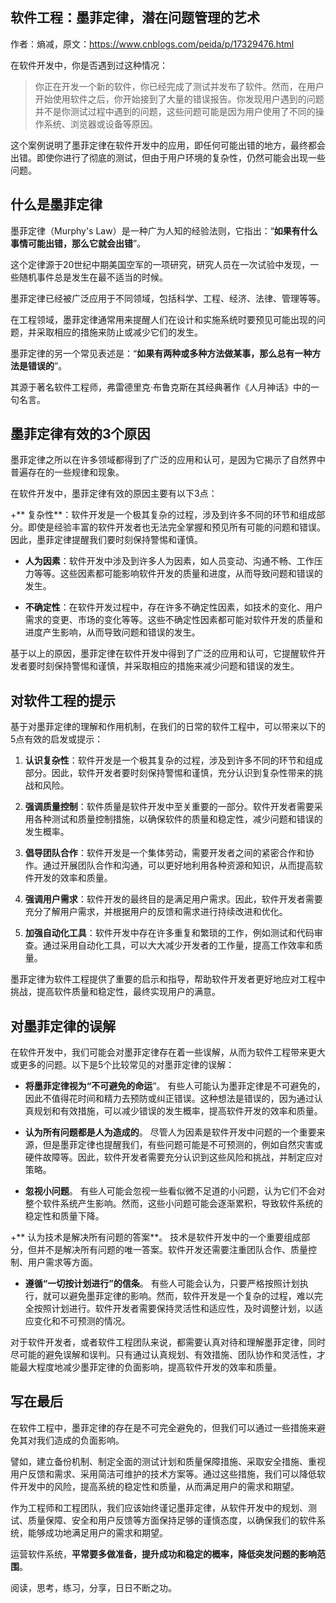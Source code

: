 
## 软件工程：墨菲定律，潜在问题管理的艺术
作者：熵减，原文：https://www.cnblogs.com/peida/p/17329476.html

在软件开发中，你是否遇到过这种情况：
>你正在开发一个新的软件，你已经完成了测试并发布了软件。然而，在用户开始使用软件之后，你开始接到了大量的错误报告。你发现用户遇到的问题并不是你测试过程中遇到的问题，这些问题可能是因为用户使用了不同的操作系统、浏览器或设备等原因。

这个案例说明了墨菲定律在软件开发中的应用，即任何可能出错的地方，最终都会出错。即使你进行了彻底的测试，但由于用户环境的复杂性，仍然可能会出现一些问题。

## 什么是墨菲定律
墨菲定律（Murphy's Law）是一种广为人知的经验法则，它指出：“**如果有什么事情可能出错，那么它就会出错**”。

这个定律源于20世纪中期美国空军的一项研究，研究人员在一次试验中发现，一些随机事件总是发生在最不适当的时候。

墨菲定律已经被广泛应用于不同领域，包括科学、工程、经济、法律、管理等等。

在工程领域，墨菲定律通常用来提醒人们在设计和实施系统时要预见可能出现的问题，并采取相应的措施来防止或减少它们的发生。

墨菲定律的另一个常见表述是：“**如果有两种或多种方法做某事，那么总有一种方法是错误的**”。

其源于著名软件工程师，弗雷德里克·布鲁克斯在其经典著作《人月神话》中的一句名言。

## 墨菲定律有效的3个原因
墨菲定律之所以在许多领域都得到了广泛的应用和认可，是因为它揭示了自然界中普遍存在的一些规律和现象。

在软件开发中，墨菲定律有效的原因主要有以下3点：

+** 复杂性**：软件开发是一个极其复杂的过程，涉及到许多不同的环节和组成部分。即使是经验丰富的软件开发者也无法完全掌握和预见所有可能的问题和错误。因此，墨菲定律提醒我们要时刻保持警惕和谨慎。

+ **人为因素**：软件开发中涉及到许多人为因素，如人员变动、沟通不畅、工作压力等等。这些因素都可能影响软件开发的质量和进度，从而导致问题和错误的发生。

+ **不确定性**：在软件开发过程中，存在许多不确定性因素，如技术的变化、用户需求的变更、市场的变化等等。这些不确定性因素都可能对软件开发的质量和进度产生影响，从而导致问题和错误的发生。

基于以上的原因，墨菲定律在软件开发中得到了广泛的应用和认可，它提醒软件开发者要时刻保持警惕和谨慎，并采取相应的措施来减少问题和错误的发生。

## 对软件工程的提示
基于对墨菲定律的理解和作用机制，在我们的日常的软件工程中，可以带来以下的5点有效的启发或提示：

1. **认识复杂性**：软件开发是一个极其复杂的过程，涉及到许多不同的环节和组成部分。因此，软件开发者要时刻保持警惕和谨慎，充分认识到复杂性带来的挑战和风险。

2. **强调质量控制**：软件质量是软件开发中至关重要的一部分。软件开发者需要采用各种测试和质量控制措施，以确保软件的质量和稳定性，减少问题和错误的发生概率。

3. **倡导团队合作**：软件开发是一个集体劳动，需要开发者之间的紧密合作和协作。通过开展团队合作和沟通，可以更好地利用各种资源和知识，从而提高软件开发的效率和质量。

4. **强调用户需求**：软件开发的最终目的是满足用户需求。因此，软件开发者需要充分了解用户需求，并根据用户的反馈和需求进行持续改进和优化。

5. **加强自动化工具**：软件开发中存在许多重复和繁琐的工作，例如测试和代码审查。通过采用自动化工具，可以大大减少开发者的工作量，提高工作效率和质量。

墨菲定律为软件工程提供了重要的启示和指导，帮助软件开发者更好地应对工程中挑战，提高软件质量和稳定性，最终实现用户的满意。

## 对墨菲定律的误解
在软件开发中，我们可能会对墨菲定律存在着一些误解，从而为软件工程带来更大或更多的问题。以下是5个比较常见的对墨菲定律的误解：

+ **将墨菲定律视为“不可避免的命运**”。 有些人可能认为墨菲定律是不可避免的，因此不值得花时间和精力去预防或纠正错误。这种想法是错误的，因为通过认真规划和有效措施，可以减少错误的发生概率，提高软件开发的效率和质量。

+ **认为所有问题都是人为造成的**。 尽管人为因素是软件开发中问题的一个重要来源，但是墨菲定律也提醒我们，有些问题可能是不可预测的，例如自然灾害或硬件故障等。因此，软件开发者需要充分认识到这些风险和挑战，并制定应对策略。

+ **忽视小问题**。 有些人可能会忽视一些看似微不足道的小问题，认为它们不会对整个软件系统产生影响。然而，这些小问题可能会逐渐累积，导致软件系统的稳定性和质量下降。

+** 认为技术是解决所有问题的答案**。 技术是软件开发中的一个重要组成部分，但并不是解决所有问题的唯一答案。软件开发还需要注重团队合作、质量控制、用户需求等方面。

+ **遵循“一切按计划进行”的信条**。 有些人可能会认为，只要严格按照计划执行，就可以避免墨菲定律的影响。然而，软件开发是一个复杂的过程，难以完全按照计划进行。软件开发者需要保持灵活性和适应性，及时调整计划，以适应变化和不可预测的情况。

对于软件开发者，或者软件工程团队来说，都需要认真对待和理解墨菲定律，同时尽可能的避免误解和误判。只有通过认真规划、有效措施、团队协作和灵活性，才能最大程度地减少墨菲定律的负面影响，提高软件开发的效率和质量。

## 写在最后
在软件工程中，墨菲定律的存在是不可完全避免的，但我们可以通过一些措施来避免其对我们造成的负面影响。

譬如，建立备份机制、制定全面的测试计划和质量保障措施、采取安全措施、重视用户反馈和需求、采用简洁可维护的技术方案等。通过这些措施，我们可以降低软件开发中的风险，提高系统的稳定性和质量，从而满足用户的需求和期望。

作为工程师和工程团队，我们应该始终谨记墨菲定律，从软件开发中的规划、测试、质量保障、安全和用户反馈等方面保持足够的谨慎态度，以确保我们的软件系统，能够成功地满足用户的需求和期望。

运营软件系统，**平常要多做准备，提升成功和稳定的概率，降低突发问题的影响范围**。

阅读，思考，练习，分享，日日不断之功。
<!--stackedit_data:
eyJoaXN0b3J5IjpbMTgwMjI1NjU3OV19
-->